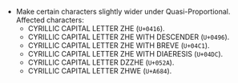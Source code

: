 * Make certain characters slightly wider under Quasi-Proportional. Affected characters:
  - CYRILLIC CAPITAL LETTER ZHE (`U+0416`).
  - CYRILLIC CAPITAL LETTER ZHE WITH DESCENDER (`U+0496`).
  - CYRILLIC CAPITAL LETTER ZHE WITH BREVE (`U+04C1`).
  - CYRILLIC CAPITAL LETTER ZHE WITH DIAERESIS (`U+04DC`).
  - CYRILLIC CAPITAL LETTER DZZHE (`U+052A`).
  - CYRILLIC CAPITAL LETTER ZHWE (`U+A684`).

